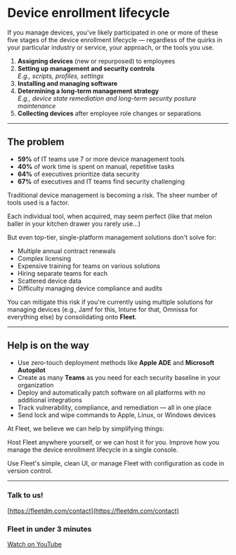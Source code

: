# Device enrollment lifecycle

If you manage devices, you've likely participated in one or more of these five stages of the device enrollment lifecycle — regardless of the quirks in your particular industry or service, your approach, or the tools you use.

1. **Assigning devices** (new or repurposed) to employees  
2. **Setting up management and security controls**  
   *E.g., scripts, profiles, settings*  
3. **Installing and managing software**  
4. **Determining a long-term management strategy**  
   *E.g., device state remediation and long-term security posture maintenance*  
5. **Collecting devices** after employee role changes or separations  

---

## The problem

- **59%** of IT teams use 7 or more device management tools  
- **40%** of work time is spent on manual, repetitive tasks  
- **64%** of executives prioritize data security  
- **67%** of executives and IT teams find security challenging  

Traditional device management is becoming a risk. The sheer number of tools used is a factor.  

Each individual tool, when acquired, may seem perfect (like that melon baller in your kitchen drawer you rarely use…)  

But even top-tier, single-platform management solutions don't solve for:

- Multiple annual contract renewals  
- Complex licensing  
- Expensive training for teams on various solutions  
- Hiring separate teams for each  
- Scattered device data  
- Difficulty managing device compliance and audits  

You can mitigate this risk if you're currently using multiple solutions for managing devices (e.g., Jamf for this, Intune for that, Omnissa for everything else) by consolidating onto **Fleet**.

---

## Help is on the way

- Use zero-touch deployment methods like **Apple ADE** and **Microsoft Autopilot**  
- Create as many **Teams** as you need for each security baseline in your organization  
- Deploy and automatically patch software on all platforms with no additional integrations  
- Track vulnerability, compliance, and remediation — all in one place  
- Send lock and wipe commands to Apple, Linux, or Windows devices  

At Fleet, we believe we can help by simplifying things:  

Host Fleet anywhere yourself, or we can host it for you. Improve how you manage the device enrollment lifecycle in a single console.  

Use Fleet's simple, clean UI, or manage Fleet with configuration as code in version control.  

---

### Talk to us!
[https://fleetdm.com/contact](https://fleetdm.com/contact)

### Fleet in under 3 minutes
[Watch on YouTube](https://www.youtube.com/watch?v=q1Tm3IBcx24&t=1s)

<meta name="articleTitle" value="Device enrollment lifecycle">
<meta name="authorFullName" value="Brock Walters">
<meta name="authorGitHubUsername" value="nonpunctual">
<meta name="category" value="articles">
<meta name="publishedOn" value="2025-09-19">
<meta name="description" value="The five stages of a device enrollment lifecycle.">
